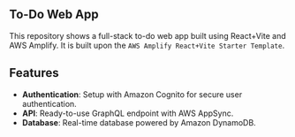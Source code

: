 ## To-Do Web App
This repository shows a full-stack to-do web app built using React+Vite and AWS Amplify. It is built upon the `AWS Amplify React+Vite Starter Template`.

## Features

- **Authentication**: Setup with Amazon Cognito for secure user authentication.
- **API**: Ready-to-use GraphQL endpoint with AWS AppSync.
- **Database**: Real-time database powered by Amazon DynamoDB.

